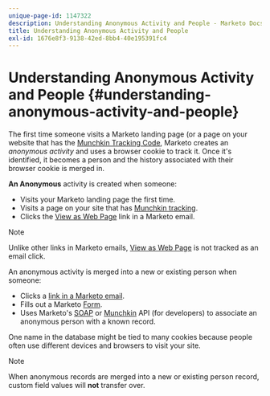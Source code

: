 ```yaml
---
unique-page-id: 1147322
description: Understanding Anonymous Activity and People - Marketo Docs - Product Documentation
title: Understanding Anonymous Activity and People
exl-id: 1676e8f3-9138-42ed-8bb4-40e195391fc4
---
```

# Understanding Anonymous Activity and People {#understanding-anonymous-activity-and-people}

The first time someone visits a Marketo landing page (or a page on your website that has the [Munchkin Tracking Code](/help/marketo/product-docs/administration/additional-integrations/add-munchkin-tracking-code-to-your-website.md), Marketo creates an _anonymous activity_ and uses a browser cookie to track it. Once it's identified, it becomes a person and the history associated with their browser cookie is merged in.

**An Anonymous** activity is created when someone:

* Visits your Marketo landing page the first time.
* Visits a page on your site that has [Munchkin tracking](/help/marketo/product-docs/administration/additional-integrations/add-munchkin-tracking-code-to-your-website.md).
* Clicks the [View as Web Page](/help/marketo/product-docs/email-marketing/general/functions-in-the-editor/add-a-view-as-web-page-link-to-an-email.md) link in a Marketo email.

>[!NOTE]
>
>Unlike other links in Marketo emails, [View as Web Page](/help/marketo/product-docs/email-marketing/general/functions-in-the-editor/add-a-view-as-web-page-link-to-an-email.md) is not tracked as an email click.

An anonymous activity is merged into a new or existing person when someone:

* Clicks a [link in a Marketo email](/help/marketo/product-docs/email-marketing/general/using-tokens/add-a-system-token-as-a-link-in-an-email.md).
* Fills out a Marketo [Form](/help/marketo/product-docs/demand-generation/forms/form-actions/embed-a-form-on-your-website.md).
* Uses Marketo's [SOAP](/help/marketo/product-docs/administration/additional-integrations/configuring-your-soap-api-settings.md) or [Munchkin](/help/marketo/product-docs/administration/additional-integrations/add-munchkin-tracking-code-to-your-website.md) API (for developers) to associate an anonymous person with a known record.

One name in the database might be tied to many cookies because people often use different devices and browsers to visit your site.

>[!NOTE]
>
>When anonymous records are merged into a new or existing person record, custom field values will **not** transfer over.
